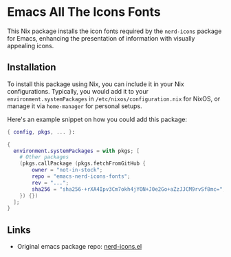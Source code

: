 # Emacs All The Icons Fonts

This Nix package installs the icon fonts required by the `nerd-icons` package for Emacs, enhancing the presentation of information with visually appealing icons.

## Installation

To install this package using Nix, you can include it in your Nix configurations. Typically, you would add it to your `environment.systemPackages` in `/etc/nixos/configuration.nix` for NixOS, or manage it via `home-manager` for personal setups.

Here's an example snippet on how you could add this package:

```nix
{ config, pkgs, ... }:

{
  environment.systemPackages = with pkgs; [
    # Other packages
    (pkgs.callPackage (pkgs.fetchFromGitHub {
        owner = "not-in-stock";
        repo = "emacs-nerd-icons-fonts";
        rev = "...";
        sha256 = "sha256-+rXA4Ipv3Cm7okh4jYON+J0e2Go+aZzJJCM9rvSf8mc=";
    }) {})
  ];
}
```
## Links
- Original emacs package repo: [nerd-icons.el](https://github.com/rainstormstudio/nerd-icons.el)
